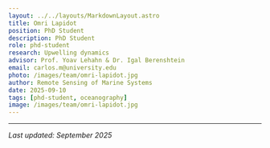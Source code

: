 ```yaml
---
layout: ../../layouts/MarkdownLayout.astro
title: Omri Lapidot
position: PhD Student
description: PhD Student
role: phd-student
research: Upwelling dynamics
advisor: Prof. Yoav Lehahn & Dr. Igal Berenshtein
email: carlos.m@university.edu
photo: /images/team/omri-lapidot.jpg
author: Remote Sensing of Marine Systems
date: 2025-09-10
tags: [phd-student, oceanography]
image: /images/team/omri-lapidot.jpg
---
```



---

*Last updated: September 2025*